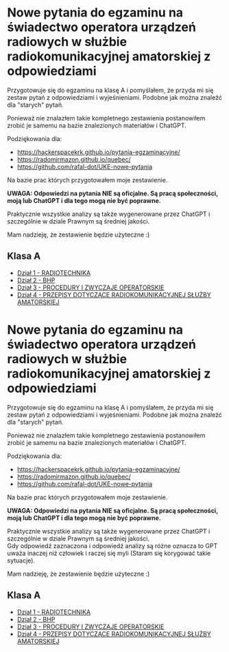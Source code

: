 # Nowe pytania do egzaminu na świadectwo operatora urządzeń radiowych w służbie radiokomunikacyjnej amatorskiej z odpowiedziami

Przygotowuje się do egzaminu na klasę A i pomyślałem, że przyda mi się zestaw pytań z odpowiedziami i wyjeśnieniami. Podobne jak można znaleźć dla "starych" pytań.

Ponieważ nie znalazłem takie kompletnego zestawienia postanowiłem zrobić je samemu na bazie znalezionych materiałów i ChatGPT.

Podziękowania dla:

- https://hackerspacekrk.github.io/pytania-egzaminacyjne/
- https://radomirmazon.github.io/quebec/
- https://github.com/rafal-dot/UKE-nowe-pytania

Na bazie prac których przygotowałem moje zestawienie.

**UWAGA: Odpowiedzi na pytania NIE są oficjalne. Są pracą społeczności, moją lub ChatGPT i dla tego mogą nie być poprawne.**

Praktycznie wszystkie analizy są także wygenerowane przez ChatGPT i szczególnie w dziale Prawnym są średniej jakości.

Mam nadzieję, że zestawienie będzie użyteczne :)

## Klasa A

- [Dział 1 - RADIOTECHNIKA](./kat_a/1.html)
- [Dział 2 - BHP](./kat_a/2.html)
- [Dział 3 - PROCEDURY I ZWYCZAJE OPERATORSKIE](./kat_a/3.html)
- [Dział 4 - PRZEPISY DOTYCZĄCE RADIOKOMUNIKACYJNEJ SŁUŻBY AMATORSKIEJ](./kat_a/4.html)


<h1 id="nowe-pytania-do-egzaminu-na-wiadectwo-operatora-urz-dze-radiowych-w-s-u-bie-radiokomunikacyjnej-amatorskiej-z-odpowiedziami">Nowe pytania do egzaminu na świadectwo operatora urządzeń radiowych w służbie radiokomunikacyjnej amatorskiej z odpowiedziami</h1>
<p>Przygotowuje się do egzaminu na klasę A i pomyślałem, że przyda mi się zestaw pytań z odpowiedziami i wyjeśnieniami. Podobne jak można znaleźć dla &quot;starych&quot; pytań.</p>
<p>Ponieważ nie znalazłem takie kompletnego zestawienia postanowiłem zrobić je samemu na bazie znalezionych materiałów i ChatGPT.</p>
<p>Podziękowania dla:</p>
<ul>
<li><a href="https://hackerspacekrk.github.io/pytania-egzaminacyjne/">https://hackerspacekrk.github.io/pytania-egzaminacyjne/</a></li>
<li><a href="https://radomirmazon.github.io/quebec/">https://radomirmazon.github.io/quebec/</a></li>
<li><a href="https://github.com/rafal-dot/UKE-nowe-pytania">https://github.com/rafal-dot/UKE-nowe-pytania</a></li>
</ul>
<p>Na bazie prac których przygotowałem moje zestawienie.</p>
<p><strong>UWAGA: Odpowiedzi na pytania NIE są oficjalne. Są pracą społeczności, moją lub ChatGPT i dla tego mogą nie być poprawne.</strong></p>
<p>Praktycznie wszystkie analizy są także wygenerowane przez ChatGPT i szczególnie w dziale Prawnym są średniej jakości.</br>Gdy odpowiedź zaznaczona i odpowiedź analizy są różne oznacza to GPT uważa inaczej niż człowiek i raczej się myli (Staram się korygować takie sytuacje).</p>
<p>Mam nadzieję, że zestawienie będzie użyteczne :)</p>
<h2 id="klasa-a">Klasa A</h2>
<ul>
<li><a href="./kat_a/1.html">Dział 1 - RADIOTECHNIKA</a></li>
<li><a href="./kat_a/2.html">Dział 2 - BHP</a></li>
<li><a href="./kat_a/3.html">Dział 3 - PROCEDURY I ZWYCZAJE OPERATORSKIE</a></li>
<li><a href="./kat_a/4.html">Dział 4 - PRZEPISY DOTYCZĄCE RADIOKOMUNIKACYJNEJ SŁUŻBY AMATORSKIEJ</a></li>
</ul>

